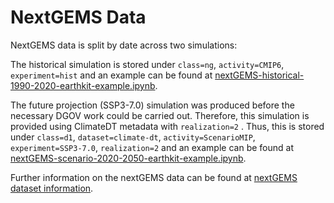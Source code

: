 # NextGEMS Data

NextGEMS data is split by date across two simulations:

The historical simulation is stored under `class=ng`, `activity=CMIP6`, `experiment=hist` and an example can be found at [nextGEMS-historical-1990-2020-earthkit-example.ipynb](nextGEMS-historical-1990-2020-earthkit-example.ipynb).

The future projection (SSP3-7.0) simulation was produced before the necessary DGOV work could be carried out. Therefore, this simulation is provided using ClimateDT metadata with `realization=2` . Thus, this is stored under `class=d1`, `dataset=climate-dt`, `activity=ScenarioMIP`, `experiment=SSP3-7.0`, `realization=2` and an example can be found at [nextGEMS-scenario-2020-2050-earthkit-example.ipynb](nextGEMS-scenario-2020-2050-earthkit-example.ipynb).

Further information on the nextGEMS data can be found at [nextGEMS dataset information](https://confluence.ecmwf.int/display/DDCZ/NextGEMS+data+catalogue).